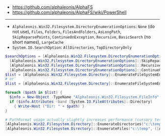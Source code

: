 * https://github.com/alphaleonis/AlphaFS
* https://github.com/alphaleonis/AlphaFS/wiki/PowerShell
---
* `Alphaleonis.Win32.Filesystem.DirectoryEnumerationOptions`: `None` (do not use), `Files`, `Folders`, `FilesAndFolders`,
  `AsLongPath`, `SkipReparsePoints`, `ContinueOnException`, `Recursive`, `BasicSearch` (no short names), `LargeCache`
* `System.IO.SearchOption`: `AllDirectories`, `TopDirectoryOnly`

```powershell
$searchOptions = [Alphaleonis.Win32.Filesystem.DirectoryEnumerationOptions]::Folders -bor `
  [Alphaleonis.Win32.Filesystem.DirectoryEnumerationOptions]::SkipReparsePoints -bor `
  [Alphaleonis.Win32.Filesystem.DirectoryEnumerationOptions]::Recursive -bor `
  [Alphaleonis.Win32.Filesystem.DirectoryEnumerationOptions]::ContinueOnException
$list = [Alphaleonis.Win32.Filesystem.Directory]::EnumerateFileSystemEntries("c:\temp", '*', $searchOptions, [Alphaleonis.Win32.Filesystem.PathFormat]::FullPath)
# or
$list = [Alphaleonis.Win32.Filesystem.Directory]::EnumerateFileSystemEntries("c:\temp", '*', [System.IO.SearchOption]::AllDirectories, [Alphaleonis.Win32.Filesystem.PathFormat]::FullPath)

foreach ($path in $list) {
  $info = New-Object -TypeName "Alphaleonis.Win32.Filesystem.FileInfo" -ArgumentList (@$path, ([Alphaleonis.Win32.Filesystem.PathFormat]::FullPath))
  if ($info.Attributes -band [System.IO.FileAttributes]::Directory)
    { Write-Host ("Dir: " + $path) }
}

# PathFormat usage actually slightly increases performance (cursory tests show ~10% less time)
[Alphaleonis.Win32.Filesystem.Directory]::EnumerateDirectories("c:\temp", ([Alphaleonis.Win32.Filesystem.PathFormat]::FullPath))
[Alphaleonis.Win32.Filesystem.Directory]::EnumerateFiles("c:\temp", ([Alphaleonis.Win32.Filesystem.PathFormat]::FullPath))

```
